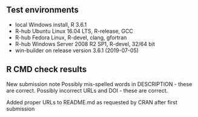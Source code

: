 ## Test environments
* local Windows install, R 3.6.1
* R-hub Ubuntu Linux 16.04 LTS, R-release, GCC
* R-hub Fedora Linux, R-devel, clang, gfortran
* R-hub Windows Server 2008 R2 SP1, R-devel, 32/64 bit
* win-builder on release version 3.6.1 (2019-07-05)

## R CMD check results
New submission note
Possibly mis-spelled words in DESCRIPTION - these are correct.
Possibly incorrect URLs and DOI - these are correct.

Added proper URLs to README.md as requested by CRAN after first submission
